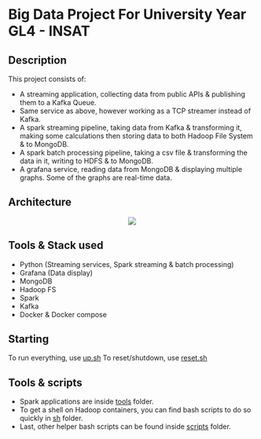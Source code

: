# Big Data Project For University Year GL4 - INSAT

## Description

This project consists of:
* A streaming application, collecting data from public APIs & publishing them to a Kafka Queue.
* Same service as above, however working as a TCP streamer instead of Kafka.
* A spark streaming pipeline, taking data from Kafka & transforming it, making some calculations then storing data to both Hadoop File System & to MongoDB.
* A spark batch processing pipeline, taking a csv file & transforming the data in it, writing to HDFS & to MongoDB.
* A grafana service, reading data from MongoDB & displaying multiple graphs. Some of the graphs are real-time data.

## Architecture

<p align="center">
    <img src="https://i.imgur.com/eSxN5PZ.png" />
</p>

## Tools & Stack used

* Python (Streaming services, Spark streaming & batch processing)
* Grafana (Data display)
* MongoDB
* Hadoop FS
* Spark
* Kafka
* Docker & Docker compose

## Starting

To run everything, use [up.sh](/up.sh) To reset/shutdown, use [reset.sh](/reset.sh)

## Tools & scripts

* Spark applications are inside [tools](/tools) folder.
* To get a shell on Hadoop containers, you can find bash scripts to do so quickly in [sh](/sh) folder.
* Last, other helper bash scripts can be found inside [scripts](/scripts) folder.
